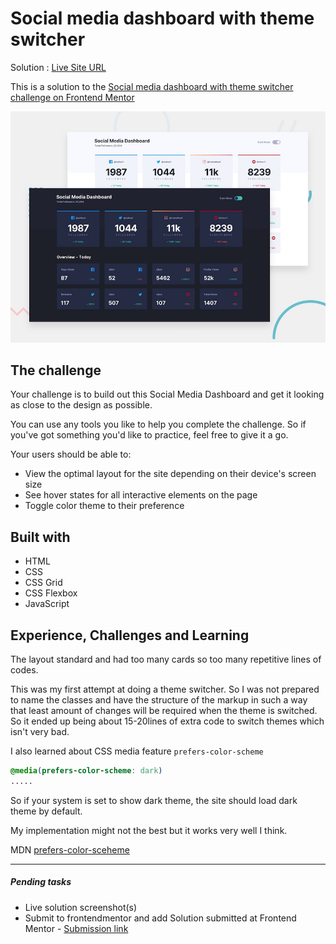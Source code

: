 # Social media dashboard with theme switcher

Solution : [Live Site URL](https://frontend-mentor-challenges-ecru.vercel.app/social-media-dashboard-with-theme-switcher/)

This is a solution to the [Social media dashboard with theme switcher challenge on Frontend Mentor](https://www.frontendmentor.io/challenges/social-media-dashboard-with-theme-switcher-6oY8ozp_H)

![Design preview for the Social media dashboard with theme switcher coding challenge](./design/desktop-preview.jpg)

## The challenge

Your challenge is to build out this Social Media Dashboard and get it looking as close to the design as possible.

You can use any tools you like to help you complete the challenge. So if you've got something you'd like to practice, feel free to give it a go.

Your users should be able to:

- View the optimal layout for the site depending on their device's screen size
- See hover states for all interactive elements on the page
- Toggle color theme to their preference

## Built with
- HTML 
- CSS 
- CSS Grid
- CSS Flexbox
- JavaScript

## Experience, Challenges and Learning

The layout standard and had too many cards so too many repetitive lines of codes.  

This was my first attempt at doing a theme switcher. So I was not prepared to name the classes and have the structure of the markup in such a way that least amount of changes will be required when the theme is switched. So it ended up being about 15-20lines of extra code to switch themes which isn't very bad.

I also learned about CSS media feature `prefers-color-scheme` 
```CSS
@media(prefers-color-scheme: dark) 
.....
```

So if your system is set to show dark theme, the site should load dark theme by default. 

My implementation might not the best but it works very well I think. 

MDN [prefers-color-sceheme](https://developer.mozilla.org/en-US/docs/Web/CSS/@media/prefers-color-scheme)

-----
 ##### Pending tasks
 
- Live solution screenshot(s)
- Submit to frontendmentor and add Solution submitted  at Frontend Mentor - [Submission link]()